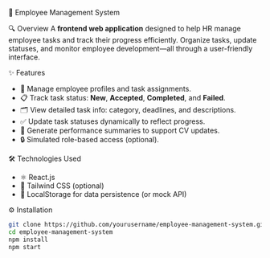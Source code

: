  🚀 Employee Management System

 🔍 Overview
A **frontend web application** designed to help HR manage employee tasks and track their progress efficiently. Organize tasks, update statuses, and monitor employee development—all through a user-friendly interface.

✨ Features
- 👤 Manage employee profiles and task assignments.
- 📋 Track task status: **New**, **Accepted**, **Completed**, and **Failed**.
- 🗂️ View detailed task info: category, deadlines, and descriptions.
- ✅ Update task statuses dynamically to reflect progress.
- 📄 Generate performance summaries to support CV updates.
- 🔒 Simulated role-based access (optional).

 🛠️ Technologies Used
- ⚛️ React.js
- 🎨 Tailwind CSS (optional)
- 💾 LocalStorage for data persistence (or mock API)

⚙️ Installation
```bash
git clone https://github.com/yourusername/employee-management-system.git
cd employee-management-system
npm install
npm start
